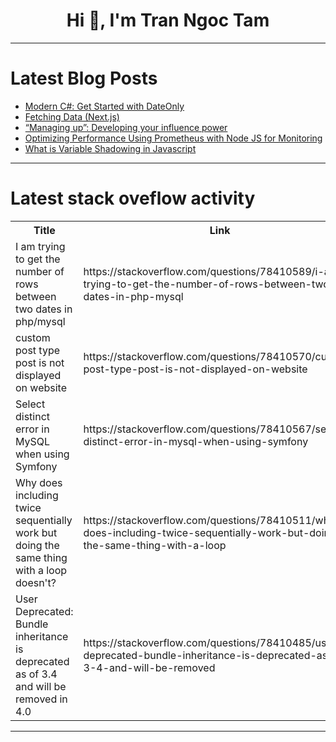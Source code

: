<h1 align="center">Hi 👋, I'm Tran Ngoc Tam</h1>

---

# Latest Blog Posts 
<!-- BLOG-POST-LIST:START -->
- [Modern C#: Get Started with DateOnly](https://dev.to/lovelacecoding/modern-c-get-started-with-dateonly-2nnh)
- [Fetching Data &lpar;Next.js&rpar;](https://dev.to/samuellubliner/fetching-data-nextjs-5b0b)
- [“Managing up”: Developing your influence power](https://dev.to/lidiettesdev/managing-up-developing-your-influence-power-23n8)
- [Optimizing Performance Using Prometheus with Node JS for Monitoring](https://dev.to/oluwatobi2001/optimizing-performance-using-prometheus-with-node-js-for-monitoring-b90)
- [What is Variable Shadowing in Javascript](https://dev.to/biplavmz/what-is-variable-shadowing-in-javascript-1ik4)
<!-- BLOG-POST-LIST:END -->

---

# Latest stack oveflow activity
<table>
  <tr><th>Title</th><th>Link</th></tr>
  <!-- STACKOVERFLOW:START --><tr><td>I am trying to get the number of rows between two dates in php/mysql</td><td>https://stackoverflow.com/questions/78410589/i-am-trying-to-get-the-number-of-rows-between-two-dates-in-php-mysql</td></tr><tr><td>custom post type post is not displayed on website</td><td>https://stackoverflow.com/questions/78410570/custom-post-type-post-is-not-displayed-on-website</td></tr><tr><td>Select distinct error in MySQL when using Symfony</td><td>https://stackoverflow.com/questions/78410567/select-distinct-error-in-mysql-when-using-symfony</td></tr><tr><td>Why does including twice sequentially work but doing the same thing with a loop doesn&#39;t?</td><td>https://stackoverflow.com/questions/78410511/why-does-including-twice-sequentially-work-but-doing-the-same-thing-with-a-loop</td></tr><tr><td>User Deprecated: Bundle inheritance is deprecated as of 3.4 and will be removed in 4.0</td><td>https://stackoverflow.com/questions/78410485/user-deprecated-bundle-inheritance-is-deprecated-as-of-3-4-and-will-be-removed</td></tr><!-- STACKOVERFLOW:END -->
</table>

---



